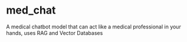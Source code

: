 # med_chat
A medical chatbot model that can act like a medical professional in your hands, uses RAG and Vector Databases
